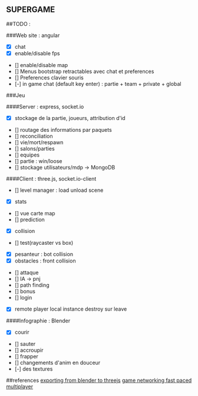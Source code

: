 SUPERGAME
---------------

##TODO :

###Web site : angular
- [x] chat
- [x] enable/disable fps
- [] enable/disable map
- [] Menus bootstrap retractables avec chat et preferences
- [] Preferences clavier souris
- [-] in game chat (default key enter) : partie + team + private + global

###Jeu

####Server : express, socket.io
- [x] stockage de la partie, joueurs, attribution d'id
- [] routage des informations par paquets
- [] reconciliation
- [] vie/mort/respawn
- [] salons/parties
- [] equipes
- [] partie : win/loose
- [] stockage utilisateurs/mdp -> MongoDB

####Client : three.js, socket.io-client
- [] level manager : load unload scene
- [x] stats
- [] vue carte map
- [] prediction
- [x] collision 
- [] test(raycaster vs box)
- [x] pesanteur : bot collision
- [x] obstacles : front collision
- [] attaque
- [] IA -> pnj
- [] path finding	
- [] bonus
- [] login
- [x] remote player local instance destroy sur leave
	
####Infographie : Blender
- [x] courir
- [] sauter
- [] accroupir
- [] frapper
- [] changements d'anim en douceur
- [-] des textures
	
	
##references
	[exporting from blender to threejs](https://quaintproject.wordpress.com/2014/01/25/exporting-from-blender-to-web-gl-using-collada-and-three-js-part-2)
	[game networking fast paced multiplayer](http://gabrielgambetta.com/fast_paced_multiplayer.html)